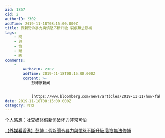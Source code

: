```yaml
---
aid: 1857
cid: 2
authorID: 2302
addTime: 2019-11-18T08:15:00.000Z
title: 假新聞令暴力與憤怒不斷升級 裂痕無法修補
tags:
    - 聞
    - 與
    - 憤
    - 斷
    - 級
comments:
    -
        authorID: 2302
        addTime: 2019-11-18T08:15:00.000Z
        content: >-
            彭博原新闻


            [https://www.bloomberg.com/news/articles/2019-11-11/how-fake-news-is-stoking-violence-and-anger-in-hong-kong](https://www.bloomberg.com/news/articles/2019-11-11/how-fake-news-is-stoking-violence-and-anger-in-hong-kong)
date: 2019-11-18T08:15:00.000Z
category: 时政
---
```


个人感想：社交媒体假新闻破坏力非常可怕

[【外媒看香港】彭博：假新聞令暴力與憤怒不斷升級 裂痕無法修補](https://inews.hket.com/article/2495956/%E3%80%90%E5%A4%96%E5%AA%92%E7%9C%8B%E9%A6%99%E6%B8%AF%E3%80%91%E5%BD%AD%E5%8D%9A%EF%BC%9A%E5%81%87%E6%96%B0%E8%81%9E%E4%BB%A4%E6%9A%B4%E5%8A%9B%E8%88%87%E6%86%A4%E6%80%92%E4%B8%8D%E6%96%B7%E5%8D%87%E7%B4%9A%20%E8%A3%82%E7%97%95%E7%84%A1%E6%B3%95%E4%BF%AE%E8%A3%9C)
